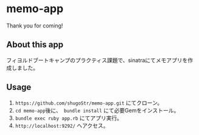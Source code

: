 # memo-app
Thank you for coming!

## About this app
フィヨルドブートキャンプのプラクティス課題で、sinatraにてメモアプリを作成しました。

## Usage
1. ```https://github.com/shugoStr/memo-app.git``` にてクローン。
2. ```cd memo-app```後に、　```bundle install``` にて必要Gemをインストール。
3. ```bundle exec ruby app.rb``` にてアプリ実行。
4. ```http://localhost:9292/``` へアクセス。
